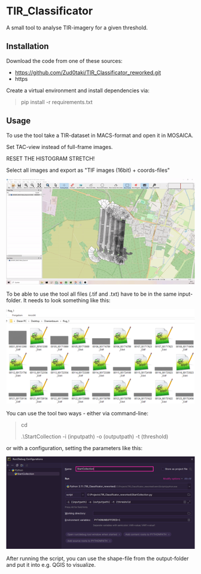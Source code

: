 # **TIR_Classificator**

A small tool to analyse TIR-imagery for a given threshold.

## Installation

Download the code from one of these sources:
* https://github.com/Zud0taki/TIR_Classificator_reworked.git
* https

Create a virtual environment and install dependencies via:
 > pip install -r requirements.txt
 >

## Usage

To use the tool take a TIR-dataset in MACS-format and open it in MOSAICA.

Set TAC-view instead of full-frame images.

RESET THE HISTOGRAM STRETCH!

Select all images and export as "TIF images (16bit) + coords-files"

![Mosaica Operation](additional_files/mosaica_operation.gif)

To be able to use the tool all files (.tif and .txt) have to be in the same input-folder.
It needs to look something like this:

![image of a configuration](additional_files/input_folder.png)

You can use the tool two ways - either via command-line:
> cd <project-root>
>
> .\StartCollection -i (inputpath) -o (outputpath) -t (threshold)

or with a configuration, setting the parameters like this:

![image of a configuration](additional_files/run_config.png)

After running the script, you can use the shape-file from the output-folder and put it into e.g. QGIS to visualize.


